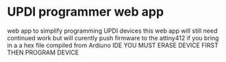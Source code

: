 # UPDI programmer web app

web app to simplify programming UPDI devices 
this web app will still need continued work but will curently push firmware to the attiny412 
if you bring in a a hex file compiled from Ardiuno IDE 
YOU MUST ERASE DEVICE FIRST 
THEN PROGRAM DEVICE

